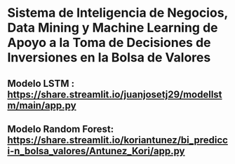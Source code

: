 # Sistema de Inteligencia de Negocios, Data Mining y Machine Learning de Apoyo a la Toma de Decisiones de Inversiones en la Bolsa de Valores

## Modelo LSTM : https://share.streamlit.io/juanjosetj29/modellstm/main/app.py
## Modelo Random Forest: https://share.streamlit.io/koriantunez/bi_predicci-n_bolsa_valores/Antunez_Kori/app.py

